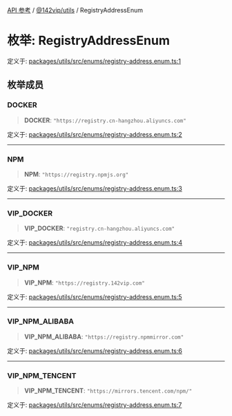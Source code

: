 [API 参考](../wiki/Home) / [@142vip/utils](../wiki/@142vip.utils) / RegistryAddressEnum

# 枚举: RegistryAddressEnum

定义于: [packages/utils/src/enums/registry-address.enum.ts:1](https://github.com/142vip/core-x/blob/5281e59d2cdd2de59e1ea761d17ed7fe118d1e60/packages/utils/src/enums/registry-address.enum.ts#L1)

## 枚举成员

### DOCKER

> **DOCKER**: `"https://registry.cn-hangzhou.aliyuncs.com"`

定义于: [packages/utils/src/enums/registry-address.enum.ts:2](https://github.com/142vip/core-x/blob/5281e59d2cdd2de59e1ea761d17ed7fe118d1e60/packages/utils/src/enums/registry-address.enum.ts#L2)

***

### NPM

> **NPM**: `"https://registry.npmjs.org"`

定义于: [packages/utils/src/enums/registry-address.enum.ts:3](https://github.com/142vip/core-x/blob/5281e59d2cdd2de59e1ea761d17ed7fe118d1e60/packages/utils/src/enums/registry-address.enum.ts#L3)

***

### VIP\_DOCKER

> **VIP\_DOCKER**: `"registry.cn-hangzhou.aliyuncs.com"`

定义于: [packages/utils/src/enums/registry-address.enum.ts:4](https://github.com/142vip/core-x/blob/5281e59d2cdd2de59e1ea761d17ed7fe118d1e60/packages/utils/src/enums/registry-address.enum.ts#L4)

***

### VIP\_NPM

> **VIP\_NPM**: `"https://registry.142vip.com"`

定义于: [packages/utils/src/enums/registry-address.enum.ts:5](https://github.com/142vip/core-x/blob/5281e59d2cdd2de59e1ea761d17ed7fe118d1e60/packages/utils/src/enums/registry-address.enum.ts#L5)

***

### VIP\_NPM\_ALIBABA

> **VIP\_NPM\_ALIBABA**: `"https://registry.npmmirror.com"`

定义于: [packages/utils/src/enums/registry-address.enum.ts:6](https://github.com/142vip/core-x/blob/5281e59d2cdd2de59e1ea761d17ed7fe118d1e60/packages/utils/src/enums/registry-address.enum.ts#L6)

***

### VIP\_NPM\_TENCENT

> **VIP\_NPM\_TENCENT**: `"https://mirrors.tencent.com/npm/"`

定义于: [packages/utils/src/enums/registry-address.enum.ts:7](https://github.com/142vip/core-x/blob/5281e59d2cdd2de59e1ea761d17ed7fe118d1e60/packages/utils/src/enums/registry-address.enum.ts#L7)
